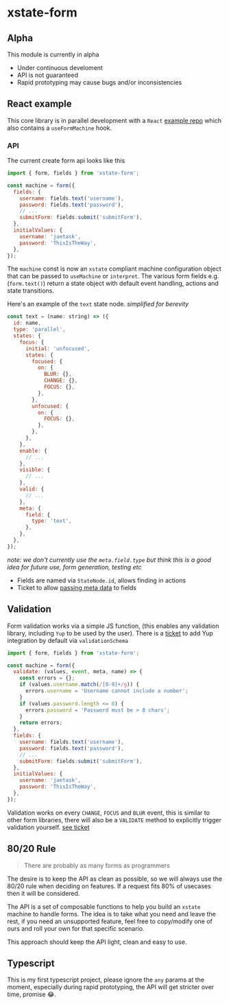 # xstate-form

## Alpha

This module is currently in alpha

- Under continuous develoment
- API is not guaranteed
- Rapid prototyping may cause bugs and/or inconsistencies

## React example

This core library is in parallel development with a `React` [example repo](https://github.com/jaetask/example-forms) which also contains a `useFormMachine` hook.

### API

The current create form api looks like this

```js
import { form, fields } from 'xstate-form';

const machine = form({
  fields: {
    username: fields.text('username'),
    password: fields.text('password'),
    // ...
    submitForm: fields.submit('submitForm'),
  },
  initialValues: {
    username: 'jaetask',
    password: 'ThisIsTheWay',
  },
});
```

The `machine` const is now an `xstate` compliant machine configuration object that can be passed to `useMachine` or `interpret`. The various form fields e.g. (`form.text()`) return a state object with default event handling, actions and state transitions.

Here's an example of the `text` state node.
_simplified for berevity_

```js
const text = (name: string) => ({
  id: name,
  type: 'parallel',
  states: {
    focus: {
      initial: 'unfocused',
      states: {
        focused: {
          on: {
            BLUR: {},
            CHANGE: {},
            FOCUS: {},
          },
        },
        unfocused: {
          on: {
            FOCUS: {},
          },
        },
      },
    },
    enable: {
      // ...
    },
    visible: {
      // ...
    },
    valid: {
      // ...
    },
    meta: {
      field: {
        type: 'text',
      },
    },
  },
});
```

_note: we don't currently use the `meta.field.type` but think this is a good idea for future use, form generation, testing etc_

- Fields are named via `StateNode.id`, allows finding in actions
- Ticket to allow [passing meta data](https://github.com/jaetask/xstate-form/projects/1#card-52969608) to fields

## Validation

Form validation works via a simple JS function, (this enables any validation library, including `Yup` to be used by the user). There is a [ticket](https://github.com/jaetask/xstate-form/projects/1#card-52968847) to add Yup integration by default via `validationSchema`

```js
import { form, fields } from 'xstate-form';

const machine = form({
  validate: (values, event, meta, name) => {
    const errors = {};
    if (values.username.match(/[0-9]+/g)) {
      errors.username = 'Username cannot include a number';
    }
    if (values.password.length <= 8) {
      errors.password = 'Password must be > 8 chars';
    }
    return errors;
  },
  fields: {
    username: fields.text('username'),
    password: fields.text('password'),
    // ...
    submitForm: fields.submit('submitForm'),
  },
  initialValues: {
    username: 'jaetask',
    password: 'ThisIsTheWay',
  },
});
```

Validation works on every `CHANGE`, `FOCUS` and `BLUR` event, this is similar to other form libraries, there will also be a `VALIDATE` method to explicitly trigger validation yourself. [see ticket](https://github.com/jaetask/xstate-form/projects/1#card-52969369)

## 80/20 Rule

> There are probably as many forms as programmers

The desire is to keep the API as clean as possible, so we will always use the 80/20 rule when deciding on features. If a request fits 80% of usecases then it will be considered.

The API is a set of composable functions to help you build an `xstate` machine to handle forms. The idea is to take what you need and leave the rest, if you need an unsupported feature, feel free to copy/modify one of ours and roll your own for that specific scenario.

This approach should keep the API light, clean and easy to use.

## Typescript

This is my first typescript project, please ignore the `any` params at the moment, especially during rapid prototyping, the API will get stricter over time, promise 😂.
